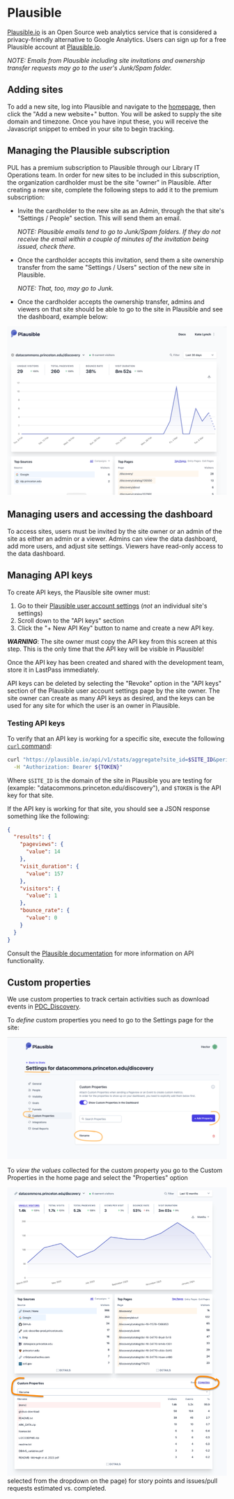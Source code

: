 # Plausible

[Plausible.io](https://plausible.io/) is an Open Source web analytics service that is considered a privacy-friendly alternative to Google Analytics.  Users can sign up for a free Plausible account at [Plausible.io](https://plausible.io/). 

_NOTE: Emails from Plausible including site invitations and ownership transfer requests may go to the user's Junk/Spam folder._

## Adding sites

To add a new site, log into Plausible and navigate to the [homepage](https://plausible.io/), then click the "Add a new website+" button. You will be asked to supply the site domain and timezone. Once you have input these, you will receive the Javascript snippet to embed in your site to begin tracking.

## Managing the Plausible subscription

PUL has a premium subscription to Plausible through our Library IT Operations team. In order for new sites to be included in this subscription, the organization cardholder must be the site "owner" in Plausible. After creating a new site, complete the following steps to add it to the premium subscription:

- Invite the cardholder to the new site as an Admin, through the that site's "Settings / People" section. This will send them an email.

  _NOTE: Plausible emails tend to go to Junk/Spam folders. If they do not receive the email within a couple of minutes of the invitation being issued, check there._

- Once the cardholder accepts this invitation, send them a site ownership transfer from the same "Settings / Users" section of the new site in Plausible.

  _NOTE: That, too, may go to Junk._

- Once the cardholder accepts the ownership transfer, admins and viewers on that site should be able to go to the site in Plausible and see the dashboard, example below:

![](images/plausible_dashboard.png)

## Managing users and accessing the dashboard

To access sites, users must be invited by the site owner or an admin of the site as either an admin or a viewer. Admins can view the data dashboard, add more users, and adjust site settings. Viewers have read-only access to the data dashboard.

## Managing API keys

To create API keys, the Plausible site owner must:

1) Go to their [Plausible user account settings](https://plausible.io/settings) (_not_ an individual site's settings)
2) Scroll down to the "API keys" section
3) Click the "+ New API Key" button to name and create a new API key.

**_WARNING_**: The site owner must copy the API key from this screen at this step. This is the only time that the API key will be visible in Plausible!

Once the API key has been created and shared with the development team, store it in LastPass immediately.

API keys can be deleted by selecting the "Revoke" option in the "API keys" section of the Plausible user account settings page by the site owner. The site owner can create as many API keys as desired, and the keys can be used for any site for which the user is an owner in Plausible.

### Testing API keys

To verify that an API key is working for a specific site, execute the following [`curl` command](https://curl.se/docs/tutorial.html):

```bash
curl "https://plausible.io/api/v1/stats/aggregate?site_id=$SITE_ID&period=6mo&metrics=visitors,pageviews,bounce_rate,visit_duration" \
  -H "Authorization: Bearer ${TOKEN}"
```

Where `$SITE_ID` is the domain of the site in Plausible you are testing for (example: "datacommons.princeton.edu/discovery"), and `$TOKEN` is the API key for that site.

If the API key is working for that site, you should see a JSON response something like the following:

```json
{
  "results": {
    "pageviews": {
      "value": 14
    },
    "visit_duration": {
      "value": 157
    },
    "visitors": {
      "value": 1
    },
    "bounce_rate": {
      "value": 0
    }
  }
}
```

Consult the [Plausible documentation](https://plausible.io/docs) for more information on API functionality.

## Custom properties
We use custom properties to track certain activities such as download events in [PDC_Discovery](https://github.com/pulibrary/pdc_discovery).

To *define* custom properties you need to go to the Settings page for the site:

![](images/plausible_custom_properties_define.png)

To *view the values* collected for the custom property you go to the Custom Properties in the home page and select the "Properties" option

![](images/plausible_custom_properties_view.png)
 selected from the dropdown on the page) for story points and issues/pull requests estimated vs. completed.